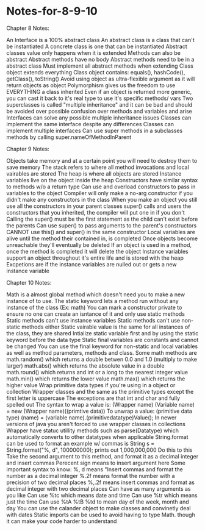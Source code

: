 # Notes-for-8-9-10

Chapter 8 Notes:

An Interface is a 100% abstract class
An abstract class is a class that can't be instantiated
A concrete class is one that can be instantiated
Abstract classes value only happens when it is extended
Methods can also be abstract
Abstract methods have no body
Abstract methods need to be in a abstract class
Must implement all abstract methods when extending
Class object extends everything
Class object contains: equals(), hashCode(), getClass(), toString()
Avoid using object as ultra-flexible argument as it will return objects as object
Polymorphism gives us the freedom to use EVERYTHING a class inherited 
Even if an object is returned more generic, you can cast it back to it's real type to use it's specific methods/ vars
Two superclasses is called "multiple inheritance" and it can be bad and should be avoided over possible confusion over methods and variables and arise
Interfaces can solve any possible multiple inheritance issues
Classes can implement the same interface despite any differences 
Classes can implement multiple interfaces
Can use super methods in a subclasses methods by calling super.nameOfMethodInParent

Chapter 9 Notes:

Objects take memory and at a certain point you will need to destroy them to save memory
The stack refers to where all method invocations and local vairables are stored
The heap is where all objects are stored
Instance variables live on the object inside the heap
Constructors have similar syntax to methods w/o a return type
Can use and overload constructors to pass in variables to the object
Compiler will only make a no-arg constructor if you didn't make any constructors in the class
When you make an object you still use all the constructors in your parent classes
super() calls and users the constructors that you inherited, the compiler will put one in if you don't
Calling the super() must be the first statement as the child can't exist before the parents
Can use super() to pass arguments to the parent's constructors
CANNOT use this() and super() in the same constructor
Local variables are alive until the method their contained in, is completed
Once objects become unreachable they'll eventually be deleted
If an object is used in a method, once the method is completed it will delete the object
Instance variables support an object throughout it's entire life and is stored with the heap
Excpetions are if the instance variables are nulled out or gets a new instance variable

Chapter 10 Notes:

Math is a almost global method which doesn't need you to make a new instance of to use.
The static keyword lets a method run without any instance of the class (Ex: math)
You can mark a constructor private to ensure no one can create an isntance of it and only use static methods
Static methods can't use instance variables
Static methods can't use non-static methods either
Static vairable value is the same for all instances of the class, they are shared
Intialize static variable first and by using the static keyword before the data type
Static final variables are constants and cannot be changed
You can use the final keyword for non-static and local variables as well as method parameters, methods and class.
Some math methods are math.random() which returns a double betwen 0.0 and 1.0 (multiply to make larger)
math.abs() which returns the absolute value in a double
math.round() which returns and int or a long to the nearest integer value
math.min() which returns the lower value
math.max() which returns the higher value
Wrap primitive data types if you're using in a object or collection
Wrapper classes and the same as the primitive types except the first letter is uppercase
The exceptions are that int and char and fully spelled out
The syntax to wrap a value is: (Wrapper name) (Variable name) = new (Wrapper name)((primtive data))
To unwrap a value: (primitive data type) (name) = (variable name).(primitivedatatype)Value();
In newer versions of java you aren't forced to use wrapper classes in collections
Wrapper have statuc utillity methods such as
parse(Datatype) which automatically converts to other datatypes when applicable
String.format can be used to format an example w/ commas is
String s = String.format("%, d", 100000000); prints out 1,000,000,000
                       Do this     to this
Take the second argument to this method, and format it as a decimal integer and insert commas
Perecent sign means to insert argument here
Some important syntax to know:
%, d means "Insert commas and format the number as a decimal integer
%.2f means format the number with a precision of two decimal places
%,.2f means insert commas and format as decimal integer with two decimal places
Can have as many arguments as you like
Can use %tc which means date and time
Can use %tr which means just the time
Can use %tA %tB %td to mean day of the week, month and day
You can use the calander object to make classes and convinetly deal with dates
Static imports can be used to avoid having to type Math. though it can make your code harder to understand





